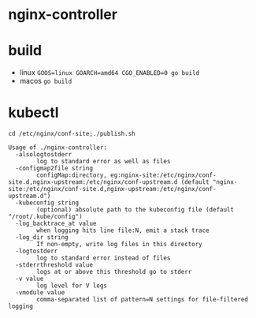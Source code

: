 # nginx-controller

# build
- linux `GOOS=linux GOARCH=amd64 CGO_ENABLED=0 go build`
- macos `go build`

# kubectl
`cd /etc/nginx/conf-site;./publish.sh`

```
Usage of ./nginx-controller:
  -alsologtostderr
        log to standard error as well as files
  -configmap2file string
        configMap:directory, eg:nginx-site:/etc/nginx/conf-site.d,nginx-upstream:/etc/nginx/conf-upstream.d (default "nginx-site:/etc/nginx/conf-site.d,nginx-upstream:/etc/nginx/conf-upstream.d")
  -kubeconfig string
        (optional) absolute path to the kubeconfig file (default "/root/.kube/config")
  -log_backtrace_at value
        when logging hits line file:N, emit a stack trace
  -log_dir string
        If non-empty, write log files in this directory
  -logtostderr
        log to standard error instead of files
  -stderrthreshold value
        logs at or above this threshold go to stderr
  -v value
        log level for V logs
  -vmodule value
        comma-separated list of pattern=N settings for file-filtered logging
```
